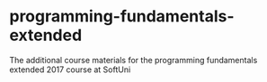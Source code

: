 # programming-fundamentals-extended
The additional course materials for the programming fundamentals extended 2017 course at SoftUni

